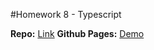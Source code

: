 #Homework 8 - Typescript

**Repo:** [Link](https://github.com/ihortkachuk/tic-tac-toe)
**Github Pages:** [Demo](https://ihortkachuk.github.io/tic-tac-toe/)
